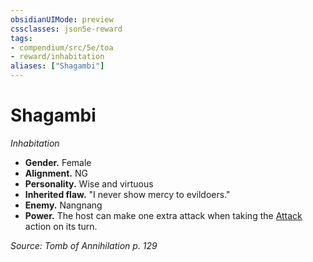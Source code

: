 ```yaml
---
obsidianUIMode: preview
cssclasses: json5e-reward
tags:
- compendium/src/5e/toa
- reward/inhabitation
aliases: ["Shagambi"]
---
```

# Shagambi
*Inhabitation*  

- **Gender.** Female  
- **Alignment.** NG  
- **Personality.** Wise and virtuous  
- **Inherited flaw.** "I never show mercy to evildoers."  
- **Enemy.** Nangnang  
- **Power.** The host can make one extra attack when taking the [Attack](/Systems/5e/rules/actions.md#Attack) action on its turn.  

*Source: Tomb of Annihilation p. 129*